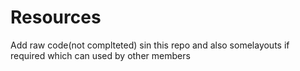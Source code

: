 # Resources
Add raw code(not complteted) sin this repo
and also somelayouts if required
which can used by other members
